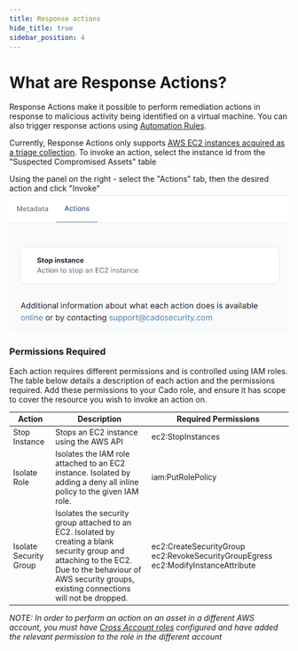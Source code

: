 ```yaml
---
title: Response actions
hide_title: true
sidebar_position: 4
---
```


# What are Response Actions?

Response Actions make it possible to perform remediation actions in response to malicious activity being identified on a virtual machine. You can also trigger response actions using [Automation Rules](../discovery-import/automation.md).

Currently, Response Actions only supports [AWS EC2 instances acquired as a triage collection](/cado/discovery-import/aws/aws-ec2.md#triage-capture). To invoke an action, select the instance id from the "Suspected Compromised Assets" table

Using the panel on the right - select the "Actions" tab, then the desired action and click "Invoke"
![Actions](/img/actions-tab.png)

### Permissions Required
Each action requires different permissions and is controlled using IAM roles. The table below details a description of each action and the permissions required. Add these permissions to your Cado role, and ensure it has scope to cover the resource you wish to invoke an action on.

| Action | Description | Required Permissions
| -------- | ----------- | ----------|
| Stop Instance | Stops an EC2 instance using the AWS API | ec2:StopInstances |
| Isolate Role | Isolates the IAM role attached to an EC2 instance. Isolated by adding a deny all inline policy to the given IAM role. | iam:PutRolePolicy |
| Isolate Security Group | Isolates the security group attached to an EC2. Isolated by creating a blank security group and attaching to the EC2. Due to the behaviour of AWS security groups, existing connections will not be dropped. | ec2:CreateSecurityGroup ec2:RevokeSecurityGroupEgress ec2:ModifyInstanceAttribute |

*NOTE: In order to perform an action on an asset in a different AWS account, you must have [Cross Account roles](/cado/deploy/aws/iam/cross-account-creation.md) configured and have added the relevant permission to the role in the different account*

